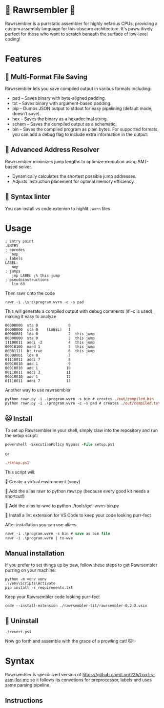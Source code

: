 # 🐾 Rawrsembler 🐾
Rawrsembler is a purrstatic assembler for highly nefarius CPUs, providing a custom assembly language for this obscure architecture. It's paws-itively perfect for those who want to scratch beneath the surface of low-level coding!

# Features
## 🐾 Multi-Format File Saving
Rawrsembler lets you save compiled output in various formats including:
* pad – Saves binary with byte-aligned padding.
* txt – Saves binary with argument-based padding.
* pip – Dumps JSON output to stdout for easy pipelining (default mode, doesn’t save).
* hex – Saves the binary as a hexadecimal string.
* schem – Saves the compiled output as a schematic.
* bin – Saves the compiled program as plain bytes.
For supported formats, you can add a debug flag to include extra information in the output:
## 🐾 Advanced Address Resolver
Rawrsembler minimizes jump lengths to optimize execution using SMT-based solver.
* Dynamically calculates the shortest possible jump addresses.
* Adjusts instruction placement for optimal memory efficiency.
## 🐾 Syntax linter
You can install vs code extenion to highlit `.wvrn` files

# Usage

```x86asm
; Entry point
.ENTRY
; opcodes
   nop
; labels
LABEL:
   nop
; jumps
   jmp LABEL ;% this jump
; pseudoinstructions
   lim 69
```

Then rawr onto the code
```
rawr -i .\src\program.wvrn -c -s pad
```

This will generate a compiled output with debug comments (if -c is used), making it easy to analyze
```
00000000  sta 0              0
00000000  sta 0    (LABEL)   1
00000001  lda 0              2  this jump
00000000  sta 0              3  this jump
11100011  addi -2            4  this jump
00010100  nand 1             5  this jump
00001111  bt true            6  this jump
00000001  lda 0              7
01110011  addi 7             8
00010010  add 1              9
00010010  add 1             10
00110011  addi 3            11
00010010  add 1             12
01110011  addi 7            13
```

Another way to use rawrsembler

```ps
python rawr.py -i .\program.wvrn -s bin # creates ./out/compiled.bin
python rawr.py -i .\program.wvrn -c -s pad # creates ./out/compiled.txt
```

## 🐱 Install
To set up Rawrsembler in your shell, simply claw into the repository and run the setup script:
```ps
powershell -ExecutionPolicy Bypass -File setup.ps1
```
or
```ps
./setup.ps1
```
This script will:

🐾 Create a virtual environment (venv)

🐾 Add the alias rawr to python rawr.py (because every good kit needs a shortcut!)

🐾 Add the alias to-wve to python ./tools/get-wvrn-bin.py

🐾 Install a lint extension for VS Code to keep your code looking purr-fect

After installation you can use aliaes.
```ps
rawr -i .\program.wvrn -s bin # save as bin file
rawr -i .\program.wvrn | to-wve
```

## Manual installation
If you prefer to set things up by paw, follow these steps to get Rawrsembler purring on your machine:
```
python -m venv venv  
.\venv\Scripts\Activate  
pip install -r requirements.txt  
```

Keep your Rawrsembler code looking purr-fect
```
code --install-extension ./rawrsembler-lit/rawrsembler-0.2.2.vsix
```


## 🐾 Uninstall
```
./revert.ps1
```
Now go forth and assemble with the grace of a prowling cat! 🐱✨


# Syntax

Rawrsembler is specialized version of https://github.com/Lord225/Lord-s-asm-for-mc so it follows its convetions for preprocessor, labels and uses same parsing pipeline. 
## Instructions
